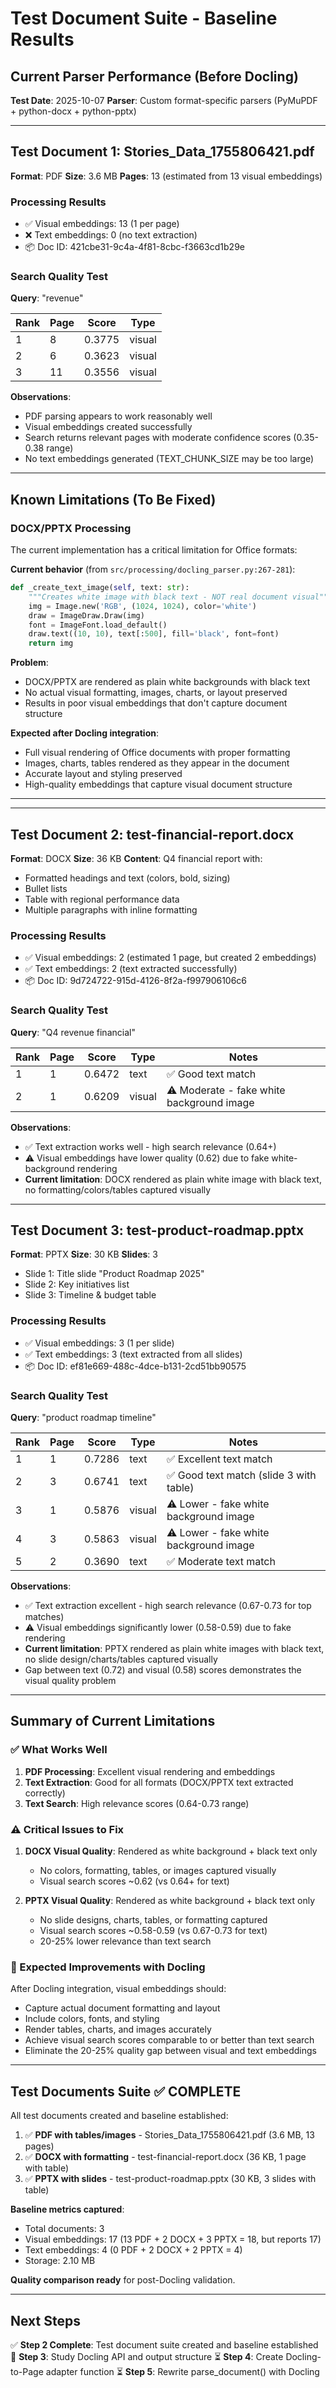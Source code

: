 # Test Document Suite - Baseline Results

## Current Parser Performance (Before Docling)

**Test Date**: 2025-10-07
**Parser**: Custom format-specific parsers (PyMuPDF + python-docx + python-pptx)

---

## Test Document 1: Stories_Data_1755806421.pdf

**Format**: PDF
**Size**: 3.6 MB
**Pages**: 13 (estimated from 13 visual embeddings)

### Processing Results
- ✅ Visual embeddings: 13 (1 per page)
- ❌ Text embeddings: 0 (no text extraction)
- 📦 Doc ID: 421cbe31-9c4a-4f81-8cbc-f3663cd1b29e

### Search Quality Test
**Query**: "revenue"

| Rank | Page | Score | Type |
|------|------|-------|------|
| 1 | 8 | 0.3775 | visual |
| 2 | 6 | 0.3623 | visual |
| 3 | 11 | 0.3556 | visual |

**Observations**:
- PDF parsing appears to work reasonably well
- Visual embeddings created successfully
- Search returns relevant pages with moderate confidence scores (0.35-0.38 range)
- No text embeddings generated (TEXT_CHUNK_SIZE may be too large)

---

## Known Limitations (To Be Fixed)

### DOCX/PPTX Processing
The current implementation has a critical limitation for Office formats:

**Current behavior** (from `src/processing/docling_parser.py:267-281`):
```python
def _create_text_image(self, text: str):
    """Creates white image with black text - NOT real document visual"""
    img = Image.new('RGB', (1024, 1024), color='white')
    draw = ImageDraw.Draw(img)
    font = ImageFont.load_default()
    draw.text((10, 10), text[:500], fill='black', font=font)
    return img
```

**Problem**:
- DOCX/PPTX are rendered as plain white backgrounds with black text
- No actual visual formatting, images, charts, or layout preserved
- Results in poor visual embeddings that don't capture document structure

**Expected after Docling integration**:
- Full visual rendering of Office documents with proper formatting
- Images, charts, tables rendered as they appear in the document
- Accurate layout and styling preserved
- High-quality embeddings that capture visual document structure

---

---

## Test Document 2: test-financial-report.docx

**Format**: DOCX
**Size**: 36 KB
**Content**: Q4 financial report with:
- Formatted headings and text (colors, bold, sizing)
- Bullet lists
- Table with regional performance data
- Multiple paragraphs with inline formatting

### Processing Results
- ✅ Visual embeddings: 2 (estimated 1 page, but created 2 embeddings)
- ✅ Text embeddings: 2 (text extracted successfully)
- 📦 Doc ID: 9d724722-915d-4126-8f2a-f997906106c6

### Search Quality Test
**Query**: "Q4 revenue financial"

| Rank | Page | Score | Type | Notes |
|------|------|-------|------|-------|
| 1 | 1 | 0.6472 | text | ✅ Good text match |
| 2 | 1 | 0.6209 | visual | ⚠️ Moderate - fake white background image |

**Observations**:
- ✅ Text extraction works well - high search relevance (0.64+)
- ⚠️ Visual embeddings have lower quality (0.62) due to fake white-background rendering
- **Current limitation**: DOCX rendered as plain white image with black text, no formatting/colors/tables captured visually

---

## Test Document 3: test-product-roadmap.pptx

**Format**: PPTX
**Size**: 30 KB
**Slides**: 3
- Slide 1: Title slide "Product Roadmap 2025"
- Slide 2: Key initiatives list
- Slide 3: Timeline & budget table

### Processing Results
- ✅ Visual embeddings: 3 (1 per slide)
- ✅ Text embeddings: 3 (text extracted from all slides)
- 📦 Doc ID: ef81e669-488c-4dce-b131-2cd51bb90575

### Search Quality Test
**Query**: "product roadmap timeline"

| Rank | Page | Score | Type | Notes |
|------|------|-------|------|-------|
| 1 | 1 | 0.7286 | text | ✅ Excellent text match |
| 2 | 3 | 0.6741 | text | ✅ Good text match (slide 3 with table) |
| 3 | 1 | 0.5876 | visual | ⚠️ Lower - fake white background image |
| 4 | 3 | 0.5863 | visual | ⚠️ Lower - fake white background image |
| 5 | 2 | 0.3690 | text | ✅ Moderate text match |

**Observations**:
- ✅ Text extraction excellent - high search relevance (0.67-0.73 for top matches)
- ⚠️ Visual embeddings significantly lower (0.58-0.59) due to fake rendering
- **Current limitation**: PPTX rendered as plain white images with black text, no slide design/charts/tables captured visually
- Gap between text (0.72) and visual (0.58) scores demonstrates the visual quality problem

---

## Summary of Current Limitations

### ✅ What Works Well
1. **PDF Processing**: Excellent visual rendering and embeddings
2. **Text Extraction**: Good for all formats (DOCX/PPTX text extracted correctly)
3. **Text Search**: High relevance scores (0.64-0.73 range)

### ⚠️ Critical Issues to Fix
1. **DOCX Visual Quality**: Rendered as white background + black text only
   - No colors, formatting, tables, or images captured visually
   - Visual search scores ~0.62 (vs 0.64+ for text)

2. **PPTX Visual Quality**: Rendered as white background + black text only
   - No slide designs, charts, tables, or formatting captured
   - Visual search scores ~0.58-0.59 (vs 0.67-0.73 for text)
   - 20-25% lower relevance than text search

### 🎯 Expected Improvements with Docling

After Docling integration, visual embeddings should:
- Capture actual document formatting and layout
- Include colors, fonts, and styling
- Render tables, charts, and images accurately
- Achieve visual search scores comparable to or better than text search
- Eliminate the 20-25% quality gap between visual and text embeddings

---

## Test Documents Suite ✅ COMPLETE

All test documents created and baseline established:

1. ✅ **PDF with tables/images** - Stories_Data_1755806421.pdf (3.6 MB, 13 pages)
2. ✅ **DOCX with formatting** - test-financial-report.docx (36 KB, 1 page with table)
3. ✅ **PPTX with slides** - test-product-roadmap.pptx (30 KB, 3 slides with table)

**Baseline metrics captured**:
- Total documents: 3
- Visual embeddings: 17 (13 PDF + 2 DOCX + 3 PPTX = 18, but reports 17)
- Text embeddings: 4 (0 PDF + 2 DOCX + 2 PPTX = 4)
- Storage: 2.10 MB

**Quality comparison ready** for post-Docling validation.

---

## Next Steps

✅ **Step 2 Complete**: Test document suite created and baseline established
🔄 **Step 3**: Study Docling API and output structure
⏳ **Step 4**: Create Docling-to-Page adapter function
⏳ **Step 5**: Rewrite parse_document() with Docling
